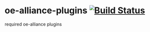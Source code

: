 oe-alliance-plugins [![Build Status](https://travis-ci.org/oe-alliance/oe-alliance-plugins.svg?branch=master)](https://travis-ci.org/oe-alliance/oe-alliance-plugins)
===================

required oe-alliance plugins 
